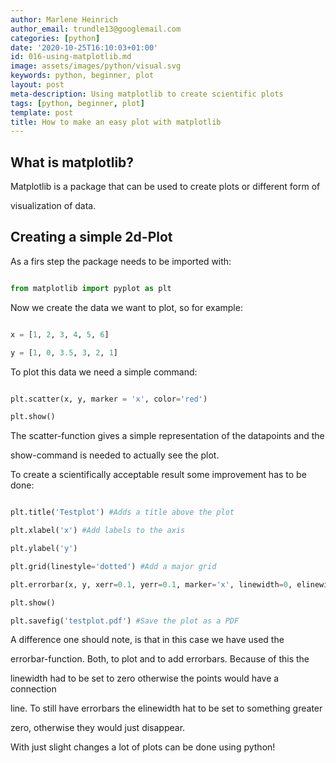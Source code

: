 ```yaml
---
author: Marlene Heinrich
author_email: trundle13@googlemail.com
categories: [python]
date: '2020-10-25T16:10:03+01:00'
id: 016-using-matplotlib.md
image: assets/images/python/visual.svg
keywords: python, beginner, plot
layout: post
meta-description: Using matplotlib to create scientific plots
tags: [python, beginner, plot]
template: post
title: How to make an easy plot with matplotlib
---
```




## What is matplotlib?



Matplotlib is a package that can be used to create plots or different form of

visualization of data.



## Creating a simple 2d-Plot



As a firs step the package needs to be imported with:



```python

from matplotlib import pyplot as plt

```



Now we create the data we want to plot, so for example:

```python

x = [1, 2, 3, 4, 5, 6]

y = [1, 0, 3.5, 3, 2, 1]

```



To plot this data we need a simple command:

```python

plt.scatter(x, y, marker = 'x', color='red')

plt.show()

```

The scatter-function gives a simple representation of the datapoints and the

show-command is needed to actually see the plot.



To create a scientifically acceptable result some improvement has to be done:

```python

plt.title('Testplot') #Adds a title above the plot

plt.xlabel('x') #Add labels to the axis

plt.ylabel('y')

plt.grid(linestyle='dotted') #Add a major grid

plt.errorbar(x, y, xerr=0.1, yerr=0.1, marker='x', linewidth=0, elinewidth=1)

plt.show()

plt.savefig('testplot.pdf') #Save the plot as a PDF

```

A difference one should note, is that in this case we have used the

errorbar-function. Both, to plot and to add errorbars. Because of this the

linewidth had to be set to zero otherwise the points would have a connection

line. To still have errorbars the elinewidth hat to be set to something greater

zero, otherwise they would just disappear.



With just slight changes a lot of plots can be done using python!
